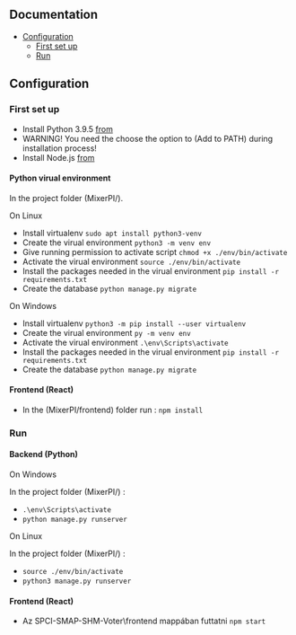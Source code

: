 ## Documentation ##

 - [Configuration](#Configuration)
	 - [First set up](#First-set-up)
	 - [Run](#Run)
<!---
- [Backend](#backend) 
	- [API](#api) 
	- [Models](#models) 
	- [Serializers](#serializers) 

- [Frontend](#frontend) 
	- [Pages](#pages) 
	- [Components](#components)) 
-->

## Configuration ## 
### First set up ###

- Install Python 3.9.5 [from](https://www.python.org/downloads/release/python-395/?fbclid=IwAR0u88-At8y40J75DIxG68ZbbiKLBv_6fBR-gDkHrzxPf04InL6_b7wmJ3E)
- WARNING! You need the choose the option to (Add to PATH) during installation process!
- Install Node.js [from](https://nodejs.org/en/)

#### Python virual environment ####
In the project folder (MixerPI/).

On Linux

- Install virtualenv ``sudo apt install python3-venv``
- Create the virual environment ``python3 -m venv env``
- Give running permission to activate script ``chmod +x ./env/bin/activate``
- Activate the virual environment ``source ./env/bin/activate``
- Install the packages needed in the virual environment ``pip install -r requirements.txt``
- Create the database ``python manage.py migrate``

On Windows

- Install virtualenv ``python3 -m pip install --user virtualenv``
- Create the virual environment ``py -m venv env``
- Activate the virual environment ``.\env\Scripts\activate``
- Install the packages needed in the virual environment ``pip install -r requirements.txt``
- Create the database ``python manage.py migrate``

#### Frontend (React) ####  
- In the (MixerPI/frontend) folder run : ``npm install``
	
### Run ###

#### Backend (Python) ####

On Windows

In the project folder (MixerPI/) :
- ``.\env\Scripts\activate``
- ``python manage.py runserver``

On Linux

In the project folder (MixerPI/) :
- ``source ./env/bin/activate``
- ``python3 manage.py runserver``

#### Frontend (React) ####
- Az SPCI-SMAP-SHM-Voter\frontend mappában futtatni ``npm start``	
